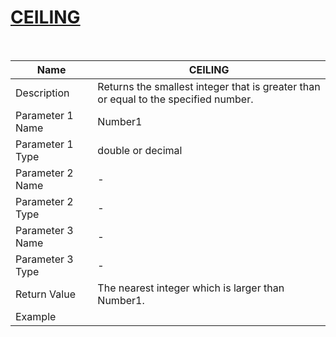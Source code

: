 #                                                 [CEILING](https://confluence.erp.net/display/techdoc/CEILING)                                    

​                                                

| Name             | CEILING                                                      |
| ---------------- | ------------------------------------------------------------ |
| Description      | Returns the smallest integer that is greater than or equal to the specified number. |
| Parameter 1 Name | Number1                                                      |
| Parameter 1 Type | double or decimal                                            |
| Parameter 2 Name | -                                                            |
| Parameter 2 Type | -                                                            |
| Parameter 3 Name | -                                                            |
| Parameter 3 Type | -                                                            |
| Return Value     | The nearest integer which is larger than Number1.            |
| Example          |                                                              |

